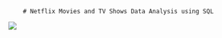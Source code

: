         # Netflix Movies and TV Shows Data Analysis using SQL

![](https://github.com/PuneetSingh14/SQL-Projects/blob/main/logo.png)

